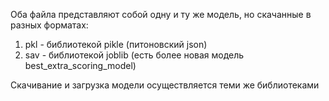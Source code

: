 Оба файла представляют собой одну и ту же модель, но скачанные в разных форматах:
1. pkl - библиотекой pikle (питоновский json)
2. sav - библиотекой joblib (есть более новая модель best_extra_scoring_model)

Скачивание и загрузка модели осуществляется теми же библиотеками 
